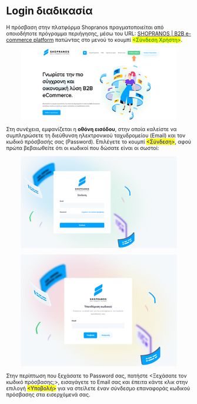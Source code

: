 # Login διαδικασία

Η πρόσβαση στην πλατφόρμα Shopranos πραγματοποιείται από οποιοδήποτε πρόγραμμα περιήγησης, μέσω του URL: [SHOPRANOS | B2B e-commerce platform](https://shopranos.gr/) πατώντας στο μενού το κουμπί <mark style="color:green;"><Σύνδεση Χρήστη></mark>.

<figure><img src="../../.gitbook/assets/ScreenHunter 01.png" alt=""><figcaption></figcaption></figure>

Στη συνέχεια, εμφανίζεται η **οθόνη εισόδου**, στην οποία καλείστε να συμπληρώσετε τη διεύθυνση ηλεκτρονικού ταχυδρομείου (Email) και τον κωδικό πρόσβασής σας (Password). Επιλέγετε το κουμπί <mark style="color:blue;"><Σύνδεση></mark>, αφού πρώτα βεβαιωθείτε ότι οι κωδικοί που δώσατε είναι οι σωστοί:

<div>

<figure><img src="../../.gitbook/assets/ScreenHunter 02.png" alt=""><figcaption></figcaption></figure>

 

<figure><img src="../../.gitbook/assets/ScreenHunter 03.png" alt=""><figcaption></figcaption></figure>

</div>



Στην περίπτωση που ξεχάσατε το Password σας, πατήστε <Ξεχάσατε τον κωδικό πρόσβασης;>, εισαγάγετε το Email σας και έπειτα κάντε κλικ στην επιλογή <mark style="color:blue;"><Υποβολή></mark> για να στείλετε έναν σύνδεσμο επαναφοράς κωδικού πρόσβασης στα εισερχόμενά σας.
